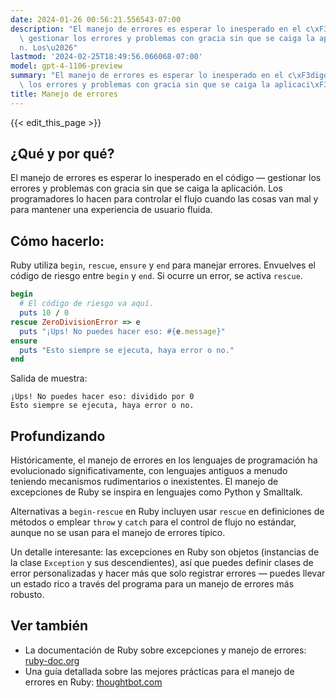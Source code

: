 ```yaml
---
date: 2024-01-26 00:56:21.556543-07:00
description: "El manejo de errores es esperar lo inesperado en el c\xF3digo \u2014\
  \ gestionar los errores y problemas con gracia sin que se caiga la aplicaci\xF3\
  n. Los\u2026"
lastmod: '2024-02-25T18:49:56.066068-07:00'
model: gpt-4-1106-preview
summary: "El manejo de errores es esperar lo inesperado en el c\xF3digo \u2014 gestionar\
  \ los errores y problemas con gracia sin que se caiga la aplicaci\xF3n. Los\u2026"
title: Manejo de errores
---
```


{{< edit_this_page >}}

## ¿Qué y por qué?

El manejo de errores es esperar lo inesperado en el código — gestionar los errores y problemas con gracia sin que se caiga la aplicación. Los programadores lo hacen para controlar el flujo cuando las cosas van mal y para mantener una experiencia de usuario fluida.

## Cómo hacerlo:

Ruby utiliza `begin`, `rescue`, `ensure` y `end` para manejar errores. Envuelves el código de riesgo entre `begin` y `end`. Si ocurre un error, se activa `rescue`.

```Ruby
begin
  # El código de riesgo va aquí.
  puts 10 / 0
rescue ZeroDivisionError => e
  puts "¡Ups! No puedes hacer eso: #{e.message}"
ensure
  puts "Esto siempre se ejecuta, haya error o no."
end
```

Salida de muestra:
```
¡Ups! No puedes hacer eso: dividido por 0
Esto siempre se ejecuta, haya error o no.
```

## Profundizando

Históricamente, el manejo de errores en los lenguajes de programación ha evolucionado significativamente, con lenguajes antiguos a menudo teniendo mecanismos rudimentarios o inexistentes. El manejo de excepciones de Ruby se inspira en lenguajes como Python y Smalltalk.

Alternativas a `begin-rescue` en Ruby incluyen usar `rescue` en definiciones de métodos o emplear `throw` y `catch` para el control de flujo no estándar, aunque no se usan para el manejo de errores típico.

Un detalle interesante: las excepciones en Ruby son objetos (instancias de la clase `Exception` y sus descendientes), así que puedes definir clases de error personalizadas y hacer más que solo registrar errores — puedes llevar un estado rico a través del programa para un manejo de errores más robusto.

## Ver también

- La documentación de Ruby sobre excepciones y manejo de errores: [ruby-doc.org](https://ruby-doc.org/core-3.1.0/doc/syntax/exceptions_rdoc.html)
- Una guía detallada sobre las mejores prácticas para el manejo de errores en Ruby: [thoughtbot.com](https://thoughtbot.com/blog/rescue-standarderror-not-exception)
